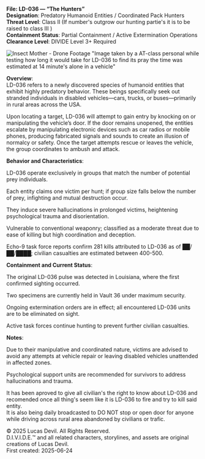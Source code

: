 **File: LD-036 — “The Hunters”**  
**Designation**: Predatory Humanoid Entities / Coordinated Pack Hunters  
**Threat Level**: Class II (If number's outgrow our hunting partie's it is to be raised to class III )   
**Containment Status**: Partial Containment / Active Extermination Operations  
**Clearance Level**: DIVIDE Level 3+ Required  



![Insect Mother - Drone Footage](https://pbs.twimg.com/media/GuOsIC1XwAAn_0r?format=jpg&name=large)
"Image taken by a AT-class personal while testing how long it would take for LD-036 to find its pray the time was estimated at 14 minute's alone in a vehicle"  


**Overview**:  
LD-036 refers to a newly discovered species of humanoid entities that exhibit highly predatory behavior. These beings specifically seek out stranded individuals in disabled vehicles—cars, trucks, or buses—primarily in rural areas across the USA.  

Upon locating a target, LD-036 will attempt to gain entry by knocking on or manipulating the vehicle’s door. If the door remains unopened, the entities escalate by manipulating electronic devices such as car radios or mobile phones, producing fabricated signals and sounds to create an illusion of normalcy or safety. Once the target attempts rescue or leaves the vehicle, the group coordinates to ambush and attack.  

**Behavior and Characteristics**:  

LD-036 operate exclusively in groups that match the number of potential prey individuals.  

Each entity claims one victim per hunt; if group size falls below the number of prey, infighting and mutual destruction occur.  

They induce severe hallucinations in prolonged victims, heightening psychological trauma and disorientation.  

Vulnerable to conventional weaponry; classified as a moderate threat due to ease of killing but high coordination and deception.  

Echo-9 task force reports confirm 281 kills attributed to LD-036 as of ██/██/████; civilian casualties are estimated between 400-500.  

**Containment and Current Status**:  

The original LD-036 pulse was detected in Louisiana, where the first confirmed sighting occurred.  

Two specimens are currently held in Vault 36 under maximum security.  

Ongoing extermination orders are in effect; all encountered LD-036 units are to be eliminated on sight.  

Active task forces continue hunting to prevent further civilian casualties.  

**Notes**:  

Due to their manipulative and coordinated nature, victims are advised to avoid any attempts at vehicle repair or leaving disabled vehicles unattended in affected zones.  

Psychological support units are recommended for survivors to address hallucinations and trauma.  

It has been aproved to give all civilian's the right to know about LD-036 and recomended once all thing's seem like it is LD-036 to fire and try to kill said entity.  
It is also being daily broadcasted to DO NOT stop or open door for anyone while driving across rural area abandoned by civilians or trafic.  



© 2025 Lucas Devil. All Rights Reserved.  
D.I.V.I.D.E.™ and all related characters, storylines, and assets are original creations of Lucas Devil.  
First created: 2025-06-24  
